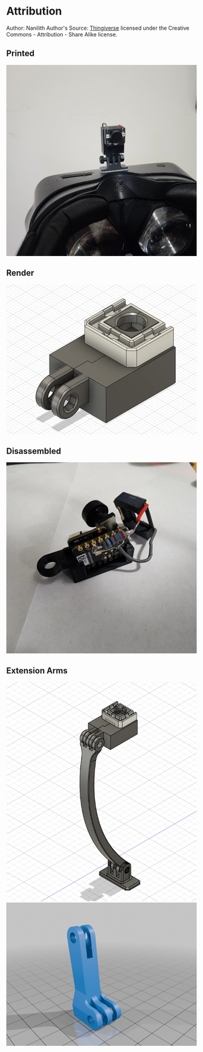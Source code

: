 # Attribution
Author: Nanilith
Author's Source: [Thingiverse](https://www.thingiverse.com/thing:6682171)
licensed under the Creative Commons - Attribution - Share Alike license.


## Printed
![In Use](./images/b4ed03fb-df96-4257-9b9f-a77e132c4eba.jpg)


## Render
![Render](./images/4dd6fa85-8a62-4e96-8b38-ba4228e5f6c1.webp)

## Disassembled
![disassembled](./images/64293c00-a387-472c-a255-912734a8e615.jpg)

## Extension Arms
![Extension 1](./images/da312562-2bbb-4aa6-8c2b-f41f01abdef7.webp)
![Extension 2](./images/db25e36d-6f0a-442f-8aee-e5e2d7861d9d.png)

